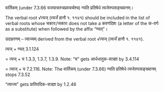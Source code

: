 




वार्तिकम् (under 7.3.66 यजयाचरुचप्रवचर्चश्च) ण्यति प्रतिषेधे त्यजेरुपसङ्ख्यानम्। 


The verbal root √त्यज् (त्यजँ हानौ १. ११४१) should be included in the list of verbal roots whose चकारः/जकारः does not take a कवर्गादेशः (a letter of the क-वर्गः as a substitute) when followed by the affix “ण्यत्”।


उदाहरणम् – त्याज्यम् derived from the verbal root √त्यज् (त्यजँ हानौ १. ११४१).


त्यज् + ण्यत् 3.1.124

= त्यज् + य 1.3.3, 1.3.7, 1.3.9. Note: “य” gets आर्धधातुक-सञ्ज्ञा by 3.4.114

= त्याज् + य 7.2.116. Note: The वार्तिकम् (under 7.3.66) ण्यति प्रतिषेधे त्यजेरुपसङ्ख्यानम् stops 7.3.52 

“त्याज्य” gets प्रातिपदिक-सञ्ज्ञा by 1.2.46

